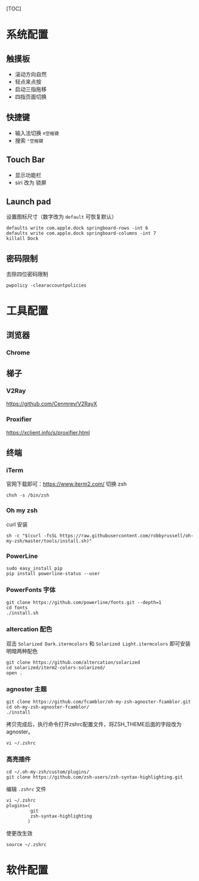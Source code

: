 [TOC]

# 系统配置
## 触摸板
* 滚动方向自然
* 轻点来点按
* 启动三指拖移
* 四指页面切换

## 快捷键
* 输入法切换 `⌘空格键`
* 搜索 `⌃空格键`

## Touch Bar
* 显示功能栏
* siri 改为 锁屏

## Launch pad
设置图标尺寸（数字改为 `default` 可恢复默认）

```
defaults write com.apple.dock springboard-rows -int 6
defaults write com.apple.dock springboard-columns -int 7
killall Dock
```

## 密码限制
去除四位密码限制

```
pwpolicy -clearaccountpolicies
```

# 工具配置
## 浏览器
### Chrome

## 梯子
### V2Ray
https://github.com/Cenmrev/V2RayX

### Proxifier
https://xclient.info/s/proxifier.html

## 终端
### iTerm
官网下载即可：https://www.iterm2.com/
切换 zsh

```
chsh -s /bin/zsh
```
### Oh my zsh
curl 安装

```
sh -c "$(curl -fsSL https://raw.githubusercontent.com/robbyrussell/oh-my-zsh/master/tools/install.sh)"
```

### PowerLine

```
sudo easy_install pip
pip install powerline-status --user
```

### PowerFonts 字体

```
git clone https://github.com/powerline/fonts.git --depth=1
cd fonts
./install.sh
```

### altercation 配色
双击 `Solarized Dark.itermcolors` 和 `Solarized Light.itermcolors` 即可安装明暗两种配色
```
git clone https://github.com/altercation/solarized
cd solarized/iterm2-colors-solarized/
open .
```

### agnoster 主题

```
git clone https://github.com/fcamblor/oh-my-zsh-agnoster-fcamblor.git
cd oh-my-zsh-agnoster-fcamblor/
./install
```
拷贝完成后，执行命令打开zshrc配置文件，将ZSH_THEME后面的字段改为agnoster。

```
vi ~/.zshrc
```

### 高亮插件

```
cd ~/.oh-my-zsh/custom/plugins/
git clone https://github.com/zsh-users/zsh-syntax-highlighting.git
```
编辑 `.zshrc` 文件

```
vi ~/.zshrc
plugins=(
         git
         zsh-syntax-highlighting
        )
```
使更改生效
```
source ~/.zshrc
```

# 软件配置
